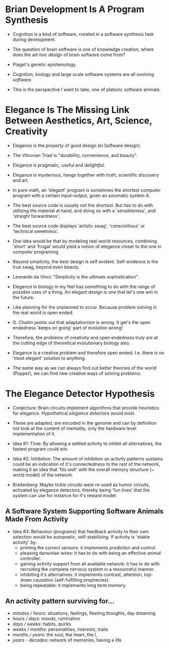 # Brian Development Is A Program Synthesis

- Cognition is a kind of software, created in a software synthesis task during development. 

- The question of brain software is one of knowledge creation, where does the ad-hoc design of brain software come from? 
- Piaget's genetic epistemology. 

- Cognition, biology and large scale software systems are all *evolving software*.
- This is the perspective I want to take, one of platonic software animals.

# Elegance Is The Missing Link Between Aesthetics, Art, Science, Creativity

- Elegance is the property of good design (in Software design). 
- The Vitruvian Triad is "durability, convenience, and beauty".
- Elegance is pragmatic, useful and *delightful*. 
- Elegance is mysterious, hangs together with truth, scientific discovery and art. 
- In pure math, an 'elegant' program is sometimes the shortest computer program with a certain input-output, given an axiomatic system A.

- The best source code is usually not the shortest. But has to do with utilizing the material at hand, and doing so with a 'sensibleness', and 'straight forwardness'; 
- The best source code displays 'artistic swag', 'conscinitious' or 'technical sweetness'. 

- One idea would be that by modeling real-world resources, combining 'short' and 'frugal' would yield a notion of elegance closer to the one 
  in computer programing.

- Beyond simplicity, the best design is self evident. Self-evidence is the true swag, beyond even beauty. 
- Leonardo da Vinci: "Simplicity is the ultimate sophistication". 


- Elegance in biology in my feel has something to do with the range of possible uses of a thing. An elegant design is one that let's one 
  *win* in the future. 
- Like planning for the unplanned to occur. Because problem solving in the real world is open ended. 
- G. Chaitin points out that adaptationism is wrong. It get's the open endedness 'keeps on going' part of evolution wrong!
- Therefore, the problems of creativity and open endedness truly are at the cutting edge of theoretical evolutionary biology also.

- Elegance is a creative problem and therefore open ended. I.e. there is no 'most elegant' solution to anything.
- The same way as we can always find out better theories of the world (Popper), we can find new creative ways of solving problems. 

# The Elegance Detector Hypothesis

- Conjecture: Brain circuits implement algorithms that provide heuristics for elegance. Hypothetical *elegance detectors* would exist.
- These are adapted, are encoded in the genome and can by definition not look at the content of mentality, only the hardware level implementation of it. 
- Idea #1: Time: By allowing a settled activity to inhibit all alternatives, the fastest program could win.
- Idea #2: Inhibition: The amount of inhibition an activity patterns sustains could be an indication of it's connectedness to the rest of the network, 
  making it an idea that 'fits well' with the overall memory structure (~ world model) of the network.

- Braitenberg: Maybe tickle circuits were re-used as humor circuits, activated by elegance detectors, thereby being 'fun lines' that 
  the system can use for instance for it's reward model.
  
## A Software System Supporting Software Animals Made From Activity

- Idea #3: Behaviour (programs) that feedback activity to their own selection would be autopoetic, self-stabilizing. If activity is 'stable activity' by:
  - priming the correct sensors: it implements prediction and control. 
  - pleasing darwinian wires: it has to do with being an effective animal controller. 
  - gaining activity support from all available network: it has to do with recruiting the complete nervous system in a resourceful manner.
  - inhibiting it's alternatives: it implements contrast, attention, top-down causation (self-fulfilling prophecies).
  - being repeatable: it implements long term memory.



## An activity pattern surviving for...

- *minutes / hours*: situations, feelings, fleeting thoughts, day dreaming
- *hours / days*: moods, rumination
- *days / weeks*: habits, quirks
- *weeks / months*: personalities, interests, traits
- *months / years*: the soul, the heart, the I,
- *years - decades*: network of memories, having a life 












<!-- # The Holy Grail Of Software Synthesis -->

<!-- - Figure out the essential components of open ended   -->

<!-- ## Approach 1:  -->

<!-- - Figure out what evolved adaptations the brain uses for it's software synth. task.  -->
<!-- - Exract the essential features and use them in a model.  -->
<!-- - It is possible that the essentials include a cultural context.  -->
<!--   In this case part of the challange could be embedding the machine in a useful way in human culture?  -->
  
  



